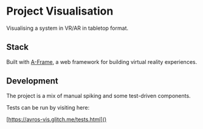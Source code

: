 # Project Visualisation

Visualising a system in VR/AR in tabletop format.

## Stack

Built with [A-Frame](https://aframe.io), a web framework for building virtual reality experiences.

## Development

The project is a mix of manual spiking and some test-driven components.

Tests can be run by visiting here:

[https://avros-vis.glitch.me/tests.html]()

